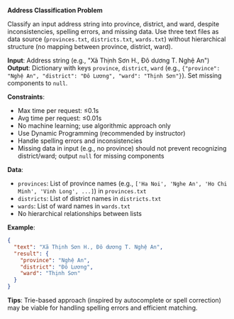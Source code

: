 **Address Classification Problem**

Classify an input address string into province, district, and ward, despite inconsistencies, spelling errors, and missing data. Use three text files as data source (`provinces.txt`, `districts.txt`, `wards.txt`) without hierarchical structure (no mapping between province, district, ward).

**Input**: Address string (e.g., "Xã Thịnh Sơn H., Đô dương T. Nghệ An")
**Output**: Dictionary with keys `province`, `district`, `ward` (e.g., `{"province": "Nghệ An", "district": "Đô Lương", "ward": "Thịnh Sơn"}`). Set missing components to `null`.

**Constraints**:

- Max time per request: ≤0.1s
- Avg time per request: ≤0.01s
- No machine learning; use algorithmic approach only
- Use Dynamic Programming (recommended by instructor)
- Handle spelling errors and inconsistencies
- Missing data in input (e.g., no province) should not prevent recognizing district/ward; output `null` for missing components

**Data**:

- `provinces`: List of province names (e.g., `['Ha Noi', 'Nghe An', 'Ho Chi Minh', 'Vinh Long', ...]`) in `provinces.txt`
- `districts`: List of district names in `districts.txt`
- `wards`: List of ward names in `wards.txt`
- No hierarchical relationships between lists

**Example**:

```json
{
  "text": "Xã Thịnh Sơn H., Đô dương T. Nghệ An",
  "result": {
    "province": "Nghệ An",
    "district": "Đô Lương",
    "ward": "Thịnh Sơn"
  }
}
```

**Tips**: Trie-based approach (inspired by autocomplete or spell correction) may be viable for handling spelling errors and efficient matching.
